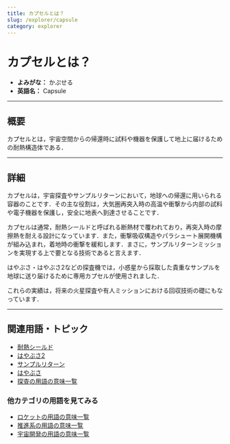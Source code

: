 ```yaml
---
title: カプセルとは？
slug: /explorer/capsule
category: explorer
---
```


# カプセルとは？

- **よみがな：** かぷせる  
- **英語名：** Capsule  

---

## 概要

カプセルとは，宇宙空間からの帰還時に試料や機器を保護して地上に届けるための耐熱構造体である．

---

## 詳細

カプセルは，宇宙探査やサンプルリターンにおいて，地球への帰還に用いられる容器のことです．その主な役割は，大気圏再突入時の高温や衝撃から内部の試料や電子機器を保護し，安全に地表へ到達させることです．

カプセルは通常，耐熱シールドと呼ばれる断熱材で覆われており，再突入時の摩擦熱を耐える設計になっています．また，衝撃吸収構造やパラシュート展開機構が組み込まれ，着地時の衝撃を緩和します．まさに，サンプルリターンミッションを実現する上で要となる技術であると言えます．

はやぶさ・はやぶさ2などの探査機では，小惑星から採取した貴重なサンプルを地球に送り届けるために専用カプセルが使用されました．

これらの実績は，将来の火星探査や有人ミッションにおける回収技術の礎にもなっています．

---

## 関連用語・トピック

- [耐熱シールド](/docs/explorer/heat-shield)
- [はやぶさ2](/docs/explorer/hayabusa2)
- [サンプルリターン](/docs/explorer/sample-return)
- [はやぶさ](/docs/explorer/hayabusa)
- [探査の用語の意味一覧](/docs/category/explorer)

### 他カテゴリの用語を見てみる
- [ロケットの用語の意味一覧](/docs/category/rocket)
- [推進系の用語の意味一覧](/docs/category/propulsion)
- [宇宙開発の用語の意味一覧](/docs/category/glossary)